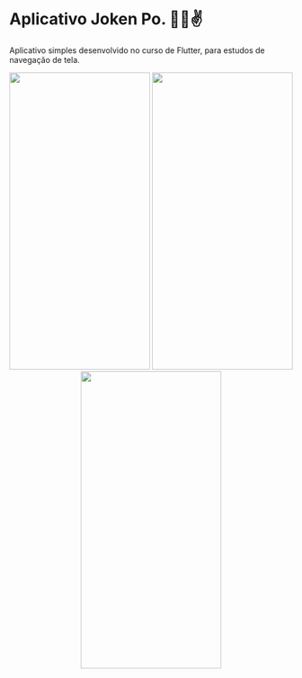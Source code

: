# Aplicativo Joken Po. :facepunch::wave::v:

Aplicativo simples desenvolvido no curso de Flutter, para estudos de navegação de tela. 

<p align="center">
     <img width="250" height="528" src="https://user-images.githubusercontent.com/86168060/178811023-94b2a4e7-1d07-472e-85ce-89f91b4f2166.png">
  <img width="250" height="528" src="https://user-images.githubusercontent.com/86168060/178811011-df73a679-3fb6-4389-9b30-4f7b3ad1412f.png">
   <img width="250" height="528" src="https://user-images.githubusercontent.com/86168060/178811019-c415de0f-582f-4c42-887f-81d1038d9e97.png">
</p>


